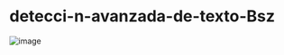 # detecci-n-avanzada-de-texto-Bsz

![image](https://github.com/user-attachments/assets/0f9fb879-8414-44b8-9aa1-2a390976b868)
